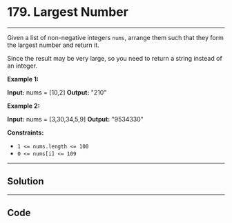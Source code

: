 # 179. Largest Number

---

Given a list of non-negative integers `nums`, arrange them such that they form the largest number and return it.

Since the result may be very large, so you need to return a string instead of an integer.

 

**Example 1:**


**Input:** nums = [10,2]
**Output:** "210"


**Example 2:**


**Input:** nums = [3,30,34,5,9]
**Output:** "9534330"


 

**Constraints:**

  * `1 <= nums.length <= 100`
  * `0 <= nums[i] <= 109`

---

## Solution



---

## Code
```python


```